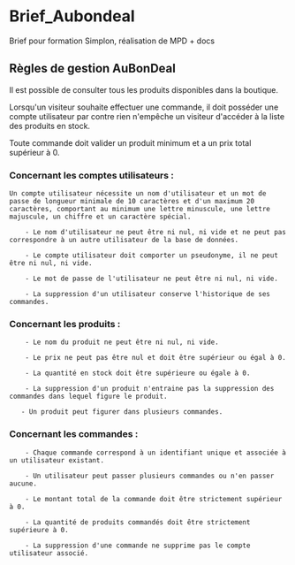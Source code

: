 # Brief_Aubondeal
Brief pour formation Simplon, réalisation de MPD + docs


## Règles de gestion AuBonDeal

Il est possible de consulter tous les produits disponibles dans la boutique.

Lorsqu'un visiteur souhaite effectuer une commande, il doit posséder une compte utilisateur par contre rien n'empêche un visiteur d'accéder à la liste des produits en stock.

Toute commande doit valider un produit minimum et a un prix total supérieur à 0.

### Concernant les comptes utilisateurs :

    Un compte utilisateur nécessite un nom d'utilisateur et un mot de passe de longueur minimale de 10 caractères et d'un maximum 20 caractères, comportant au minimum une lettre minuscule, une lettre majuscule, un chiffre et un caractère spécial.
        
        - Le nom d'utilisateur ne peut être ni nul, ni vide et ne peut pas correspondre à un autre utilisateur de la base de données.

        - Le compte utilisateur doit comporter un pseudonyme, il ne peut être ni nul, ni vide.

        - Le mot de passe de l'utilisateur ne peut être ni nul, ni vide.

        - La suppression d'un utilisateur conserve l'historique de ses commandes.

### Concernant les produits :

        - Le nom du produit ne peut être ni nul, ni vide.

        - Le prix ne peut pas être nul et doit être supérieur ou égal à 0.

        - La quantité en stock doit être supérieure ou égale à 0.

        - La suppression d'un produit n'entraine pas la suppression des commandes dans lequel figure le produit.

       - Un produit peut figurer dans plusieurs commandes.

### Concernant les commandes :

        - Chaque commande correspond à un identifiant unique et associée à un utilisateur existant.

        - Un utilisateur peut passer plusieurs commandes ou n'en passer aucune.

        - Le montant total de la commande doit être strictement supérieur à 0.

        - La quantité de produits commandés doit être strictement supérieure à 0.

        - La suppression d'une commande ne supprime pas le compte utilisateur associé.
